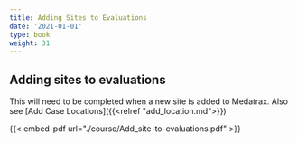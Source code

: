 ```yaml
---
title: Adding Sites to Evaluations
date: '2021-01-01'
type: book
weight: 31
---
```




## Adding sites to evaluations

This will need to be completed when a new site is added to Medatrax.  Also see [Add Case Locations]({{<relref "add_location.md">}})

{{< embed-pdf url="./course/Add_site-to-evaluations.pdf" >}}

